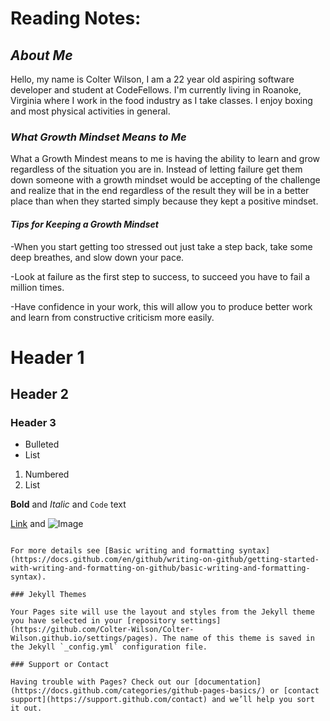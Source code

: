 # Reading Notes:

## *About Me*

Hello, my name is Colter Wilson, I am a 22 year old aspiring software developer and student at CodeFellows. I'm currently living in Roanoke, Virginia where I work in the food industry as I take classes. I enjoy boxing and most physical activities in general.



### *What Growth Mindset Means to Me*


What a Growth Mindest means to me is having the ability to learn and grow regardless of the situation you are in. Instead of letting failure get them down someone with a growth mindset would be accepting of the challenge and realize that in the end regardless of the result they will be in a better place than when they started simply because they kept a positive mindset. 

#### *Tips for Keeping a Growth Mindset*

-When you start getting too stressed out just take a step back, take some deep breathes, and slow down your pace.

-Look at failure as the first step to success, to succeed you have to fail a million times.

-Have confidence in your work, this will allow you to produce better work and learn from constructive criticism more easily.

# Header 1
## Header 2
### Header 3

- Bulleted
- List

1. Numbered
2. List

**Bold** and _Italic_ and `Code` text

[Link](url) and ![Image](src)
```

For more details see [Basic writing and formatting syntax](https://docs.github.com/en/github/writing-on-github/getting-started-with-writing-and-formatting-on-github/basic-writing-and-formatting-syntax).

### Jekyll Themes

Your Pages site will use the layout and styles from the Jekyll theme you have selected in your [repository settings](https://github.com/Colter-Wilson/Colter-Wilson.github.io/settings/pages). The name of this theme is saved in the Jekyll `_config.yml` configuration file.

### Support or Contact

Having trouble with Pages? Check out our [documentation](https://docs.github.com/categories/github-pages-basics/) or [contact support](https://support.github.com/contact) and we’ll help you sort it out.
